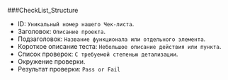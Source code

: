 ###CheckList_Structure 

- ID: `Уникальный номер нашего Чек-листа`.
- Заголовок: `Описание проекта`.
- Подзаголовок: `Название функционала или отдельного элемента`.
- Короткое описание теста: `Небольшое описание действия или пункта`.
- Список проверок: `С требуемой степенью детализации`.
- Окружение проверки.
- Результат проверки: `Pass or Fail` 
